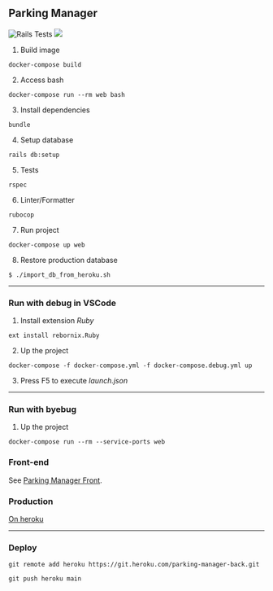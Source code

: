 ## Parking Manager

![Rails Tests](https://github.com/ValterAndrei/mLabs_test/workflows/Rails%20Tests/badge.svg)
<a href="https://codeclimate.com/github/ValterAndrei/mLabs_test/maintainability"><img src="https://api.codeclimate.com/v1/badges/db3aeff20875aeb0b636/maintainability" /></a>

1. Build image
```
docker-compose build
```

2. Access bash
```
docker-compose run --rm web bash
```

3. Install dependencies
```
bundle
```

4. Setup database
```
rails db:setup
```

5. Tests
```
rspec
```

6. Linter/Formatter
```
rubocop
```

7. Run project
```
docker-compose up web
```

8. Restore production database
```
$ ./import_db_from_heroku.sh
```

---

### Run with debug in VSCode

1. Install extension _Ruby_
```
ext install rebornix.Ruby
```

2. Up the project
```
docker-compose -f docker-compose.yml -f docker-compose.debug.yml up
```

3. Press F5 to execute _launch.json_

---

### Run with byebug

1. Up the project
```
docker-compose run --rm --service-ports web
```

### Front-end
See [Parking Manager Front](https://github.com/ValterAndrei/parking_manager_front/).


### Production
[On heroku](https://parking-manager-front.herokuapp.com/)

---

### Deploy
```
git remote add heroku https://git.heroku.com/parking-manager-back.git

git push heroku main
```
